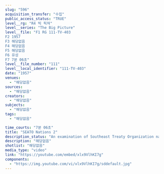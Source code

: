 ```yaml
---
slug: "596"
acquisition_transfer: "수집"
public_access_status: "TRUE"
level__rg: "R4 빅 픽쳐"
level__series: "The Big Picture"
level__file: "F1 RG 111-TV-403
F2 1957
F3 해당없음
F4 해당없음
F5 해당없음
F6 유성
F7 7분 06초"
level__file_number: "111"
level__local_identifier: "111-TV-403"
date: "1957"
venues: 
  - "해당없음"
sources: 
  - "해당없음"
creators: 
  - "해당없음"
subjects: 
  - "해당없음"
tags: 
  - "해당없음"

time_courts: "7분 06초"
title: "SEATO Nations 2"
description_status: "An examination of Southeast Treaty Organization nations covering Australia, New Zealand, Pakistan, Thailand and the Philippines."
description: "해당없음"
shotlist: "해당없음"
media_type: "video"
link: "https://youtube.com/embed/xlx9VlhKI7g"
components: 
  - "https://img.youtube.com/vi/xlx9VlhKI7g/sddefault.jpg"
---
```

